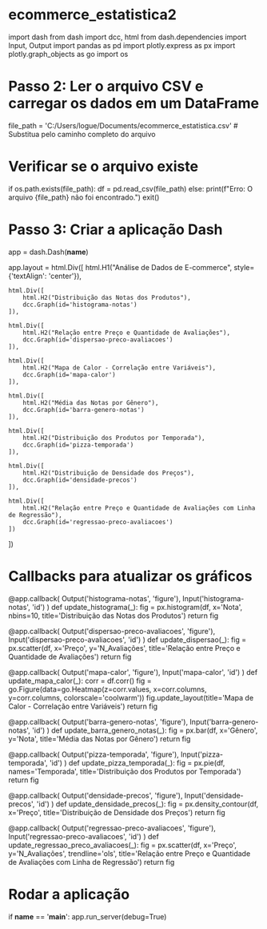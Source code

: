 # ecommerce_estatistica2


import dash
from dash import dcc, html
from dash.dependencies import Input, Output
import pandas as pd
import plotly.express as px
import plotly.graph_objects as go
import os

# Passo 2: Ler o arquivo CSV e carregar os dados em um DataFrame
file_path = 'C:/Users/logue/Documents/ecommerce_estatistica.csv'  # Substitua pelo caminho completo do arquivo

# Verificar se o arquivo existe
if os.path.exists(file_path):
    df = pd.read_csv(file_path)
else:
    print(f"Erro: O arquivo {file_path} não foi encontrado.")
    exit()

# Passo 3: Criar a aplicação Dash
app = dash.Dash(__name__)

app.layout = html.Div([
    html.H1("Análise de Dados de E-commerce", style={'textAlign': 'center'}),
    
    html.Div([
        html.H2("Distribuição das Notas dos Produtos"),
        dcc.Graph(id='histograma-notas')
    ]),
    
    html.Div([
        html.H2("Relação entre Preço e Quantidade de Avaliações"),
        dcc.Graph(id='dispersao-preco-avaliacoes')
    ]),
    
    html.Div([
        html.H2("Mapa de Calor - Correlação entre Variáveis"),
        dcc.Graph(id='mapa-calor')
    ]),
    
    html.Div([
        html.H2("Média das Notas por Gênero"),
        dcc.Graph(id='barra-genero-notas')
    ]),
    
    html.Div([
        html.H2("Distribuição dos Produtos por Temporada"),
        dcc.Graph(id='pizza-temporada')
    ]),
    
    html.Div([
        html.H2("Distribuição de Densidade dos Preços"),
        dcc.Graph(id='densidade-precos')
    ]),
    
    html.Div([
        html.H2("Relação entre Preço e Quantidade de Avaliações com Linha de Regressão"),
        dcc.Graph(id='regressao-preco-avaliacoes')
    ])
])

# Callbacks para atualizar os gráficos
@app.callback(
    Output('histograma-notas', 'figure'),
    Input('histograma-notas', 'id')
)
def update_histograma(_):
    fig = px.histogram(df, x='Nota', nbins=10, title='Distribuição das Notas dos Produtos')
    return fig

@app.callback(
    Output('dispersao-preco-avaliacoes', 'figure'),
    Input('dispersao-preco-avaliacoes', 'id')
)
def update_dispersao(_):
    fig = px.scatter(df, x='Preço', y='N_Avaliações', title='Relação entre Preço e Quantidade de Avaliações')
    return fig

@app.callback(
    Output('mapa-calor', 'figure'),
    Input('mapa-calor', 'id')
)
def update_mapa_calor(_):
    corr = df.corr()
    fig = go.Figure(data=go.Heatmap(z=corr.values, x=corr.columns, y=corr.columns, colorscale='coolwarm'))
    fig.update_layout(title='Mapa de Calor - Correlação entre Variáveis')
    return fig

@app.callback(
    Output('barra-genero-notas', 'figure'),
    Input('barra-genero-notas', 'id')
)
def update_barra_genero_notas(_):
    fig = px.bar(df, x='Gênero', y='Nota', title='Média das Notas por Gênero')
    return fig

@app.callback(
    Output('pizza-temporada', 'figure'),
    Input('pizza-temporada', 'id')
)
def update_pizza_temporada(_):
    fig = px.pie(df, names='Temporada', title='Distribuição dos Produtos por Temporada')
    return fig

@app.callback(
    Output('densidade-precos', 'figure'),
    Input('densidade-precos', 'id')
)
def update_densidade_precos(_):
    fig = px.density_contour(df, x='Preço', title='Distribuição de Densidade dos Preços')
    return fig

@app.callback(
    Output('regressao-preco-avaliacoes', 'figure'),
    Input('regressao-preco-avaliacoes', 'id')
)
def update_regressao_preco_avaliacoes(_):
    fig = px.scatter(df, x='Preço', y='N_Avaliações', trendline='ols', title='Relação entre Preço e Quantidade de Avaliações com Linha de Regressão')
    return fig

# Rodar a aplicação
if __name__ == '__main__':
    app.run_server(debug=True)
